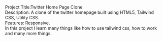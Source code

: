 Project Title:Twitter Home Page Clone<br>
Description: A clone of the twitter homepage built using HTML5, Tailwind CSS, Utility CSS.<br>
Features: Responsive.<br>
In this project I learn many things like how to use tailwind css, how to work and many more things.<br>



